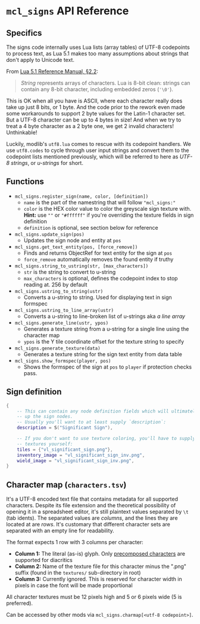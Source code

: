 # `mcl_signs` API Reference

## Specifics

The signs code internally uses Lua lists (array tables) of UTF-8 codepoints to
process text, as Lua 5.1 makes too many assumptions about strings that don't
apply to Unicode text.

From [Lua 5.1 Reference Manual, §2.2](https://www.lua.org/manual/5.1/manual.html#2.2):

> _String_ represents arrays of characters. Lua is 8-bit clean: strings can
> contain any 8-bit character, including embedded zeros (`'\0'`).

This is OK when all you have is ASCII, where each character really does take up
just 8 bits, or 1 byte. And the code prior to the rework even made some
workarounds to support 2 byte values for the Latin-1 character set. But a UTF-8
character can be up to 4 bytes in size! And when we try to treat a 4 byte
character as a 2 byte one, we get 2 invalid characters! Unthinkable!

Luckily, modlib's `utf8.lua` comes to rescue with its codepoint handlers. We
use `utf8.codes` to cycle through user input strings and convert them to the
codepoint lists mentioned previously, which will be referred to here as
_UTF-8 strings_, or _u-strings_ for short.


## Functions

* `mcl_signs.register_sign(name, color, [definition])`
	* `name` is the part of the namestring that will follow `"mcl_signs:"`
	* `color` is the HEX color value to color the greyscale sign texture with.\
	  **Hint:** use `""` or `"#ffffff"` if you're overriding the texture fields
	  in sign definition
	* `definition` is optional, see section below for reference
* `mcl_signs.update_sign(pos)`
	* Updates the sign node and entity at `pos`
* `mcl_signs.get_text_entity(pos, [force_remove])`
	* Finds and returns ObjectRef for text entity for the sign at `pos`
	* `force_remove` automatically removes the found entity if truthy
* `mcl_signs.string_to_ustring(str, [max_characters])`
	* `str` is the string to convert to u-string
	* `max_characters` is optional, defines the codepoint index to stop reading
	  at. 256 by default
* `mcl_signs.ustring_to_string(ustr)`
	* Converts a u-string to string. Used for displaying text in sign formspec
* `mcl_signs.ustring_to_line_array(ustr)`
	* Converts a u-string to line-broken list of u-strings aka _a line array_
* `mcl_signs.generate_line(ustr, ypos)`
	* Generates a texture string from a u-string for a single line using the
	  character map
	* `ypos` is the Y tile coordinate offset for the texture string to specify
* `mcl_signs.generate_texture(data)`
	* Generates a texture string for the sign text entity from data table
* `mcl_signs.show_formspec(player, pos)`
	* Shows the formspec of the sign at `pos` to `player` if protection checks
	  pass.

## Sign definition

```lua
{
	-- This can contain any node definition fields which will ultimately make
	-- up the sign nodes.
	-- Usually you'll want to at least supply `description`:
	description = S("Significant Sign"),

    -- If you don't want to use texture coloring, you'll have to supply the
	-- textures yourself:
	tiles = {"vl_significant_sign.png"},
	inventory_image = "vl_significant_sign_inv.png",
	wield_image = "vl_significant_sign_inv.png",
}
```

## Character map (`characters.tsv`)

It's a UTF-8 encoded text file that contains metadata for all supported
characters. Despite its file extension and the theoretical possibility of
opening it in a spreadsheet editor, it's still plaintext values separated by
`\t` (tab idents). The separated values are _columns_, and the lines they are
located at are _rows_. It's customary that different character sets are
separated with an empty line for readability.

The format expects 1 row with 3 columns per character:

* **Column 1:** The literal (as-is) glyph. Only [precomposed characters](https://en.wikipedia.org/wiki/Precomposed_character)
  are supported for diacritics
* **Column 2:** Name of the texture file for this character minus the ".png"
  suffix (found in the `textures/` sub-directory in root)
* **Column 3:** Currently ignored. This is reserved for character width in
  pixels in case the font will be made proportional

All character textures must be 12 pixels high and 5 or 6 pixels wide (5
is preferred).

Can be accessed by other mods via `mcl_signs.charmap[<utf-8 codepoint>]`.
